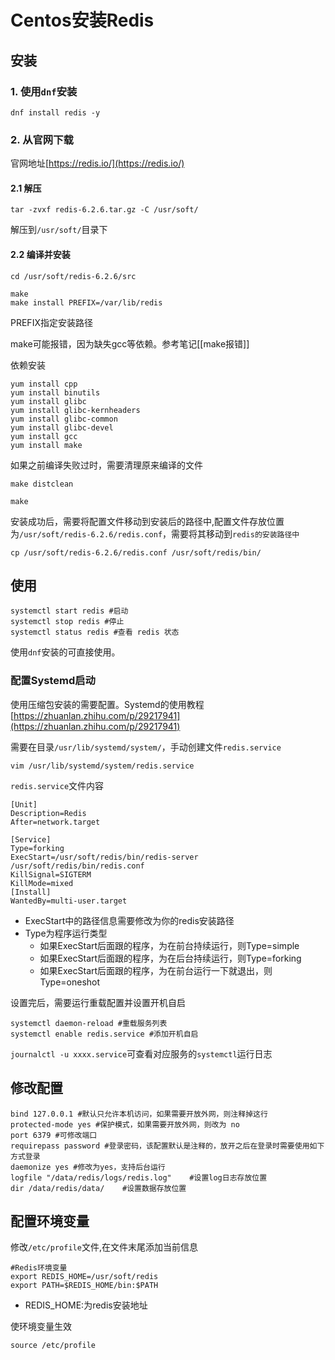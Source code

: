 # Centos安装Redis
## 安装
### 1. 使用``dnf``安装
```
dnf install redis -y
```
### 2. 从官网下载
官网地址[https://redis.io/](https://redis.io/)

#### 2.1 解压

```shell
tar -zvxf redis-6.2.6.tar.gz -C /usr/soft/
```

解压到``/usr/soft/``目录下



#### 2.2 编译并安装

```
cd /usr/soft/redis-6.2.6/src

make
make install PREFIX=/var/lib/redis
```

PREFIX指定安装路径



make可能报错，因为缺失gcc等依赖。参考笔记[[make报错]]



依赖安装

```shell
yum install cpp
yum install binutils
yum install glibc
yum install glibc-kernheaders
yum install glibc-common
yum install glibc-devel
yum install gcc
yum install make
```

如果之前编译失败过时，需要清理原来编译的文件

```
make distclean

make
```



安装成功后，需要将配置文件移动到安装后的路径中,配置文件存放位置为``/usr/soft/redis-6.2.6/redis.conf``，需要将其移动到``redis的安装路径中``

```
cp /usr/soft/redis-6.2.6/redis.conf /usr/soft/redis/bin/ 
```



## 使用

```
systemctl start redis #启动
systemctl stop redis #停止
systemctl status redis #查看 redis 状态
```

使用``dnf``安装的可直接使用。

### 配置Systemd启动

使用压缩包安装的需要配置。Systemd的使用教程[https://zhuanlan.zhihu.com/p/29217941](https://zhuanlan.zhihu.com/p/29217941)



需要在目录``/usr/lib/systemd/system/``，手动创建文件``redis.service``

```
vim /usr/lib/systemd/system/redis.service
```

``redis.service``文件内容

```
[Unit]
Description=Redis
After=network.target

[Service]
Type=forking    
ExecStart=/usr/soft/redis/bin/redis-server /usr/soft/redis/bin/redis.conf
KillSignal=SIGTERM
KillMode=mixed
[Install]
WantedBy=multi-user.target
```

- ExecStart中的路径信息需要修改为你的redis安装路径
- Type为程序运行类型
  - 如果ExecStart后面跟的程序，为在前台持续运行，则Type=simple
  - 如果ExecStart后面跟的程序，为在后台持续运行，则Type=forking
  - 如果ExecStart后面跟的程序，为在前台运行一下就退出，则Type=oneshot

设置完后，需要运行重载配置并设置开机自启

```
systemctl daemon-reload #重载服务列表
systemctl enable redis.service #添加开机自启
```

``journalctl -u xxxx.service``可查看对应服务的``systemctl``运行日志

## 修改配置

```
bind 127.0.0.1 #默认只允许本机访问，如果需要开放外网，则注释掉这行
protected-mode yes #保护模式，如果需要开放外网，则改为 no
port 6379 #可修改端口
requirepass password #登录密码，该配置默认是注释的，放开之后在登录时需要使用如下方式登录
daemonize yes #修改为yes，支持后台运行
logfile "/data/redis/logs/redis.log"    #设置log日志存放位置
dir /data/redis/data/    #设置数据存放位置
```

## 配置环境变量

修改``/etc/profile``文件,在文件末尾添加当前信息

```
#Redis环境变量
export REDIS_HOME=/usr/soft/redis
export PATH=$REDIS_HOME/bin:$PATH
```

- REDIS_HOME:为redis安装地址

使环境变量生效

```
source /etc/profile
```

